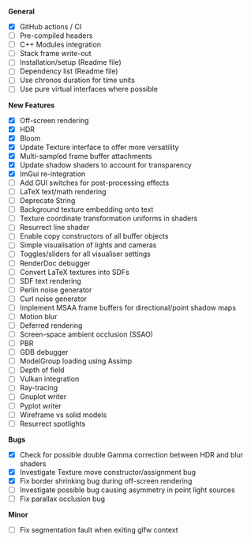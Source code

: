 **General**
- [x] GitHub actions / CI
- [ ] Pre-compiled headers
- [ ] C++ Modules integration
- [ ] Stack frame write-out
- [ ] Installation/setup (Readme file)
- [ ] Dependency list (Readme file)
- [ ] Use chronos duration for time units
- [ ] Use pure virtual interfaces where possible

**New Features**
- [x] Off-screen rendering
- [x] HDR
- [x] Bloom
- [x] Update Texture interface to offer more versatility
- [x] Multi-sampled frame buffer attachments
- [x] Update shadow shaders to account for transparency
- [x] ImGui re-integration
- [ ] Add GUI switches for post-processing effects
- [ ] LaTeX text/math rendering
- [ ] Deprecate String
- [ ] Background texture embedding onto text
- [ ] Texture coordinate transformation uniforms in shaders
- [ ] Resurrect line shader
- [ ] Enable copy constructors of all buffer objects
- [ ] Simple visualisation of lights and cameras
- [ ] Toggles/sliders for all visualiser settings
- [ ] RenderDoc debugger
- [ ] Convert LaTeX textures into SDFs
- [ ] SDF text rendering
- [ ] Perlin noise generator
- [ ] Curl noise generator
- [ ] Implement MSAA frame buffers for directional/point shadow maps
- [ ] Motion blur
- [ ] Deferred rendering
- [ ] Screen-space ambient occlusion (SSAO)
- [ ] PBR
- [ ] GDB debugger
- [ ] ModelGroup loading using Assimp
- [ ] Depth of field
- [ ] Vulkan integration
- [ ] Ray-tracing
- [ ] Gnuplot writer
- [ ] Pyplot writer
- [ ] Wireframe vs solid models
- [ ] Resurrect spotlights

**Bugs**
- [x] Check for possible double Gamma correction between HDR and blur shaders
- [x] Investigate Texture move constructor/assignment bug
- [x] Fix border shrinking bug during off-screen rendering
- [ ] Investigate possible bug causing asymmetry in point light sources
- [ ] Fix parallax occlusion bug

**Minor**
- [ ] Fix segmentation fault when exiting glfw context
